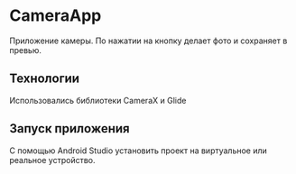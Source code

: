 # CameraApp
Приложение камеры. По нажатии на кнопку делает фото и сохраняет в превью.

## Технологии
Использовались библиотеки CameraX и Glide

## Запуск приложения
С помощью Android Studio установить проект на виртуальное или реальное устройство.
